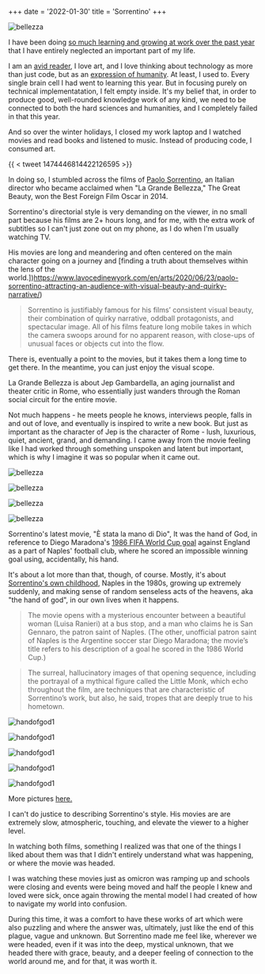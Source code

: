 +++
date = '2022-01-30'
title = 'Sorrentino'
+++

![bellezza](https://raw.githubusercontent.com/veekaybee/veekaybee.github.io/master/static/images/bellezza3.png)

I have been doing [so much learning and growing at work over the past year](https://vickiboykis.com/2022/01/02/2021-work-recap-or-the-conjoined-triangles-of-success/) that I have entirely neglected an important part of my life.  

I am an [avid reader](https://vickiboykis.com/essays/2022-01-02-favorite-books/), I love art, and I love thinking about technology as more than just code, but as an [expression of humanity](https://vicki.substack.com/). At least, I used to. Every single brain cell I had went to learning this year. But in focusing purely on technical implementatation, I felt empty inside. It's my belief that, in order to produce good, well-rounded knowledge work of any kind, we need to be connected to both the hard sciences and humanities, and I completely failed in that this year. 

And so over the winter holidays, I closed my work laptop and I watched movies and read books and listened to music. Instead of producing code, I consumed art. 

{{ < tweet 1474446814422126595 >}}

In doing so, I stumbled across the films of [Paolo Sorrentino](https://en.wikipedia.org/wiki/Paolo_Sorrentino), an Italian director who became acclaimed when "La Grande Bellezza," The Great Beauty, won the Best Foreign Film Oscar in 2014. 

Sorrentino's directorial style is very demanding on the viewer, in no small part because his films are 2+ hours long, and for me, with the extra work of subtitles so I can't just zone out on my phone, as I do when I'm usually watching TV. 

His movies are long and meandering and often centered on the main character going on a journey and [finding a truth about themselves within the lens of the world.])https://www.lavocedinewyork.com/en/arts/2020/06/23/paolo-sorrentino-attracting-an-audience-with-visual-beauty-and-quirky-narrative/) 

> Sorrentino is justifiably famous for his films’ consistent visual beauty, their combination of quirky narrative, oddball protagonists, and spectacular image. All of his films feature long mobile takes in which the camera swoops around for no apparent reason, with close-ups of unusual faces or objects cut into the flow.

There is, eventually a point to the movies, but it takes them a long time to get there. In the meantime, you can just enjoy the visual scope. 

La Grande Bellezza is about Jep Gambardella, an aging journalist and theater critic in Rome, who essentially just wanders through the Roman social circuit for the entire movie. 

Not much happens - he meets people he knows, interviews people, falls in and out of love, and eventually is inspired to write a new book. But just as important as the character of Jep is the character of Rome - lush, luxurious, quiet, ancient, grand, and demanding. I came away from the movie feeling like I had worked through something unspoken and latent but important, which is why I imagine it was so popular when it came out. 

![bellezza](https://raw.githubusercontent.com/veekaybee/veekaybee.github.io/master/static/images/bellezza.png)

![bellezza](https://raw.githubusercontent.com/veekaybee/veekaybee.github.io/master/static/images/bellezza1.png)

![bellezza](https://raw.githubusercontent.com/veekaybee/veekaybee.github.io/master/static/images/bellezza3.png)

![bellezza](https://raw.githubusercontent.com/veekaybee/veekaybee.github.io/master/static/images/bellezza4.png)

Sorrentino's latest movie, "È stata la mano di Dio", It was the hand of God, in reference to Diego Maradona's [1986 FIFA World Cup goal](https://www.youtube.com/watch?v=1MgZv6EXP7g) against England as a part of Naples' football club, where he scored an impossible winning goal using, accidentally, his hand.

It's about a lot more than that, though, of course. Mostly, it's about [Sorrentino's own childhood](https://www.nytimes.com/2021/12/16/movies/paolo-sorrentino-the-hand-of-god.html), Naples in the 1980s, growing up extremely suddenly, and making sense of random senseless acts of the heavens, aka "the hand of god", in our own lives when it happens. 

> The movie opens with a mysterious encounter between a beautiful woman (Luisa Ranieri) at a bus stop, and a man who claims he is San Gennaro, the patron saint of Naples. (The other, unofficial patron saint of Naples is the Argentine soccer star Diego Maradona; the movie’s title refers to his description of a goal he scored in the 1986 World Cup.)

> The surreal, hallucinatory images of that opening sequence, including the portrayal of a mythical figure called the Little Monk, which echo throughout the film, are techniques that are characteristic of Sorrentino’s work, but also, he said, tropes that are deeply true to his hometown.

![handofgod1](https://raw.githubusercontent.com/veekaybee/veekaybee.github.io/master/static/images/handofgod1.png)

![handofgod1](https://raw.githubusercontent.com/veekaybee/veekaybee.github.io/master/static/images/handofgod2.png)

![handofgod1](https://raw.githubusercontent.com/veekaybee/veekaybee.github.io/master/static/images/handofgod3.png)

![handofgod1](https://raw.githubusercontent.com/veekaybee/veekaybee.github.io/master/static/images/handofgod4.png)

![handofgod1](https://raw.githubusercontent.com/veekaybee/veekaybee.github.io/master/static/images/handofgod5.png)

More pictures [here.](https://www.vanityfair.com/hollywood/2021/10/awards-insider-hand-of-god-cinematography) 


I can't do justice to describing Sorrentino's style. His movies are are extremely slow, atmospheric, touching, and elevate the viewer to a higher level. 

In watching both films, something I realized was that one of the things I liked about them was that I didn't entirely understand what was happening, or where the movie was headed. 

I was watching these movies just as omicron was ramping up and schools were closing and events were being moved and half the people I knew and loved were sick, once again throwing the mental model I had created of how to navigate my world into confusion. 

During this time, it was a comfort to have these works of art which were also puzzling and where the answer was, ultimately, just like the end of this plague, vague and unknown. But Sorrentino made me feel like, wherever we were headed, even if it was into the deep, mystical unknown, that we headed there with grace, beauty, and a deeper feeling of connection to the world around me, and for that, it was worth it.  



